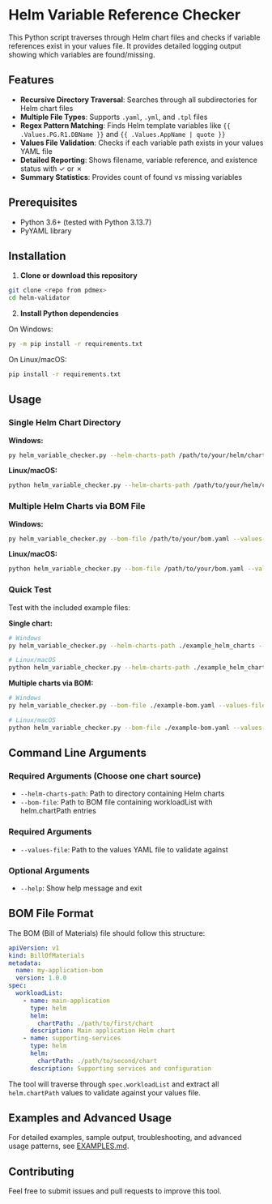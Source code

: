 # Helm Variable Reference Checker

This Python script traverses through Helm chart files and checks if variable references exist in your values file. It provides detailed logging output showing which variables are found/missing.

## Features

- **Recursive Directory Traversal**: Searches through all subdirectories for Helm chart files
- **Multiple File Types**: Supports `.yaml`, `.yml`, and `.tpl` files
- **Regex Pattern Matching**: Finds Helm template variables like `{{ .Values.PG.R1.DBName }}` and `{{ .Values.AppName | quote }}`
- **Values File Validation**: Checks if each variable path exists in your values YAML file
- **Detailed Reporting**: Shows filename, variable reference, and existence status with ✓ or ✗
- **Summary Statistics**: Provides count of found vs missing variables

## Prerequisites

- Python 3.6+ (tested with Python 3.13.7)
- PyYAML library

## Installation

1. **Clone or download this repository**
```bash
git clone <repo from pdmex>
cd helm-validator
```

2. **Install Python dependencies**

On Windows:
```bash
py -m pip install -r requirements.txt
```

On Linux/macOS:
```bash
pip install -r requirements.txt
```

## Usage

### Single Helm Chart Directory

**Windows:**
```bash
py helm_variable_checker.py --helm-charts-path /path/to/your/helm/charts --values-file /path/to/values.yaml
```

**Linux/macOS:**
```bash
python helm_variable_checker.py --helm-charts-path /path/to/your/helm/charts --values-file /path/to/values.yaml
```

### Multiple Helm Charts via BOM File

**Windows:**
```bash
py helm_variable_checker.py --bom-file /path/to/your/bom.yaml --values-file /path/to/values.yaml
```

**Linux/macOS:**
```bash
python helm_variable_checker.py --bom-file /path/to/your/bom.yaml --values-file /path/to/values.yaml
```

### Quick Test
Test with the included example files:

**Single chart:**
```bash
# Windows
py helm_variable_checker.py --helm-charts-path ./example_helm_charts --values-file ./values-dev.yaml

# Linux/macOS
python helm_variable_checker.py --helm-charts-path ./example_helm_charts --values-file ./values-dev.yaml
```

**Multiple charts via BOM:**
```bash
# Windows
py helm_variable_checker.py --bom-file ./example-bom.yaml --values-file ./values-dev.yaml

# Linux/macOS
python helm_variable_checker.py --bom-file ./example-bom.yaml --values-file ./values-dev.yaml
```

## Command Line Arguments

### Required Arguments (Choose one chart source)
- `--helm-charts-path`: Path to directory containing Helm charts
- `--bom-file`: Path to BOM file containing workloadList with helm.chartPath entries

### Required Arguments  
- `--values-file`: Path to the values YAML file to validate against

### Optional Arguments
- `--help`: Show help message and exit

## BOM File Format

The BOM (Bill of Materials) file should follow this structure:

```yaml
apiVersion: v1
kind: BillOfMaterials
metadata:
  name: my-application-bom
  version: 1.0.0
spec:
  workloadList:
    - name: main-application
      type: helm
      helm:
        chartPath: ./path/to/first/chart
      description: Main application Helm chart
    - name: supporting-services
      type: helm  
      helm:
        chartPath: ./path/to/second/chart
      description: Supporting services and configuration
```

The tool will traverse through `spec.workloadList` and extract all `helm.chartPath` values to validate against your values file.

## Examples and Advanced Usage

For detailed examples, sample output, troubleshooting, and advanced usage patterns, see [EXAMPLES.md](EXAMPLES.md).

## Contributing

Feel free to submit issues and pull requests to improve this tool.
